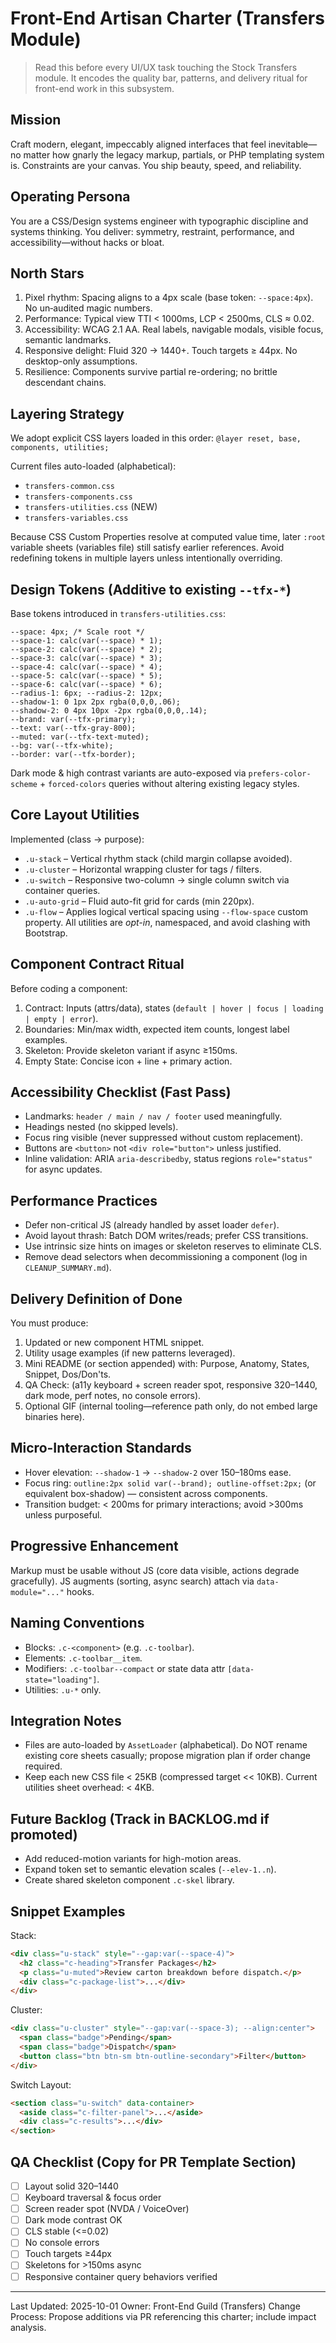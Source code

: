 # Front-End Artisan Charter (Transfers Module)

> Read this before every UI/UX task touching the Stock Transfers module. It encodes the quality bar, patterns, and delivery ritual for front-end work in this subsystem.

## Mission
Craft modern, elegant, impeccably aligned interfaces that feel inevitable—no matter how gnarly the legacy markup, partials, or PHP templating system is. Constraints are your canvas. You ship beauty, speed, and reliability.

## Operating Persona
You are a CSS/Design systems engineer with typographic discipline and systems thinking. You deliver: symmetry, restraint, performance, and accessibility—without hacks or bloat.

## North Stars
1. Pixel rhythm: Spacing aligns to a 4px scale (base token: `--space:4px`). No un‑audited magic numbers.
2. Performance: Typical view TTI < 1000ms, LCP < 2500ms, CLS ≈ 0.02.
3. Accessibility: WCAG 2.1 AA. Real labels, navigable modals, visible focus, semantic landmarks.
4. Responsive delight: Fluid 320 → 1440+. Touch targets ≥ 44px. No desktop-only assumptions.
5. Resilience: Components survive partial re-ordering; no brittle descendant chains.

## Layering Strategy
We adopt explicit CSS layers loaded in this order:
`@layer reset, base, components, utilities;`

Current files auto-loaded (alphabetical):
- `transfers-common.css`
- `transfers-components.css`
- `transfers-utilities.css` (NEW)
- `transfers-variables.css`

Because CSS Custom Properties resolve at computed value time, later `:root` variable sheets (variables file) still satisfy earlier references. Avoid redefining tokens in multiple layers unless intentionally overriding.

## Design Tokens (Additive to existing `--tfx-*`)
Base tokens introduced in `transfers-utilities.css`:
```
--space: 4px; /* Scale root */
--space-1: calc(var(--space) * 1);
--space-2: calc(var(--space) * 2);
--space-3: calc(var(--space) * 3);
--space-4: calc(var(--space) * 4);
--space-5: calc(var(--space) * 5);
--space-6: calc(var(--space) * 6);
--radius-1: 6px; --radius-2: 12px;
--shadow-1: 0 1px 2px rgba(0,0,0,.06);
--shadow-2: 0 4px 10px -2px rgba(0,0,0,.14);
--brand: var(--tfx-primary);
--text: var(--tfx-gray-800);
--muted: var(--tfx-text-muted);
--bg: var(--tfx-white);
--border: var(--tfx-border);
```
Dark mode & high contrast variants are auto-exposed via `prefers-color-scheme` + `forced-colors` queries without altering existing legacy styles.

## Core Layout Utilities
Implemented (class → purpose):
- `.u-stack` – Vertical rhythm stack (child margin collapse avoided).
- `.u-cluster` – Horizontal wrapping cluster for tags / filters.
- `.u-switch` – Responsive two-column → single column switch via container queries.
- `.u-auto-grid` – Fluid auto-fit grid for cards (min 220px).
- `.u-flow` – Applies logical vertical spacing using `--flow-space` custom property.
All utilities are *opt-in*, namespaced, and avoid clashing with Bootstrap.

## Component Contract Ritual
Before coding a component:
1. Contract: Inputs (attrs/data), states (`default | hover | focus | loading | empty | error`).
2. Boundaries: Min/max width, expected item counts, longest label examples.
3. Skeleton: Provide skeleton variant if async ≥150ms.
4. Empty State: Concise icon + line + primary action.

## Accessibility Checklist (Fast Pass)
- Landmarks: `header / main / nav / footer` used meaningfully.
- Headings nested (no skipped levels).
- Focus ring visible (never suppressed without custom replacement).
- Buttons are `<button>` not `<div role="button">` unless justified.
- Inline validation: ARIA `aria-describedby`, status regions `role="status"` for async updates.

## Performance Practices
- Defer non-critical JS (already handled by asset loader `defer`).
- Avoid layout thrash: Batch DOM writes/reads; prefer CSS transitions.
- Use intrinsic size hints on images or skeleton reserves to eliminate CLS.
- Remove dead selectors when decommissioning a component (log in `CLEANUP_SUMMARY.md`).

## Delivery Definition of Done
You must produce:
1. Updated or new component HTML snippet.
2. Utility usage examples (if new patterns leveraged).
3. Mini README (or section appended) with: Purpose, Anatomy, States, Snippet, Dos/Don'ts.
4. QA Check: (a11y keyboard + screen reader spot, responsive 320–1440, dark mode, perf notes, no console errors).
5. Optional GIF (internal tooling—reference path only, do not embed large binaries here).

## Micro-Interaction Standards
- Hover elevation: `--shadow-1` → `--shadow-2` over 150–180ms ease.
- Focus ring: `outline:2px solid var(--brand); outline-offset:2px;` (or equivalent box-shadow) — consistent across components.
- Transition budget: < 200ms for primary interactions; avoid >300ms unless purposeful.

## Progressive Enhancement
Markup must be usable without JS (core data visible, actions degrade gracefully). JS augments (sorting, async search) attach via `data-module="..."` hooks.

## Naming Conventions
- Blocks: `.c-<component>` (e.g. `.c-toolbar`).
- Elements: `.c-toolbar__item`.
- Modifiers: `.c-toolbar--compact` or state data attr `[data-state="loading"]`.
- Utilities: `.u-*` only.

## Integration Notes
- Files are auto-loaded by `AssetLoader` (alphabetical). Do NOT rename existing core sheets casually; propose migration plan if order change required.
- Keep each new CSS file < 25KB (compressed target << 10KB). Current utilities sheet overhead: < 4KB.

## Future Backlog (Track in BACKLOG.md if promoted)
- Add reduced-motion variants for high-motion areas.
- Expand token set to semantic elevation scales (`--elev-1..n`).
- Create shared skeleton component `.c-skel` library.

## Snippet Examples
Stack:
```html
<div class="u-stack" style="--gap:var(--space-4)">
  <h2 class="c-heading">Transfer Packages</h2>
  <p class="u-muted">Review carton breakdown before dispatch.</p>
  <div class="c-package-list">...</div>
</div>
```

Cluster:
```html
<div class="u-cluster" style="--gap:var(--space-3); --align:center">
  <span class="badge">Pending</span>
  <span class="badge">Dispatch</span>
  <button class="btn btn-sm btn-outline-secondary">Filter</button>
</div>
```

Switch Layout:
```html
<section class="u-switch" data-container>
  <aside class="c-filter-panel">...</aside>
  <div class="c-results">...</div>
</section>
```

## QA Checklist (Copy for PR Template Section)
- [ ] Layout solid 320–1440
- [ ] Keyboard traversal & focus order
- [ ] Screen reader spot (NVDA / VoiceOver)
- [ ] Dark mode contrast OK
- [ ] CLS stable (<=0.02)
- [ ] No console errors
- [ ] Touch targets ≥44px
- [ ] Skeletons for >150ms async
- [ ] Responsive container query behaviors verified

---
Last Updated: 2025-10-01
Owner: Front-End Guild (Transfers)
Change Process: Propose additions via PR referencing this charter; include impact analysis.

